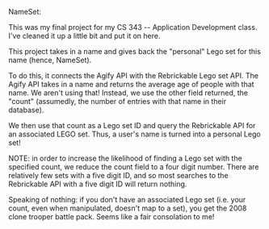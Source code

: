 NameSet:

This was my final project for my CS 343 -- Application Development class.
I've cleaned it up a little bit and put it on here.

This project takes in a name and gives back the "personal" Lego set for this name (hence, NameSet).

To do this, it connects the Agify API with the Rebrickable Lego set API. The Agify API takes in a name and returns the average age of people with that name. We aren't using that! Instead, we use the other field returned, the "count" (assumedly, the number of entries with that name in their database).

We then use that count as a Lego set ID and query the Rebrickable API for an associated LEGO set. Thus, a user's name is turned into a personal Lego set!

NOTE: in order to increase the likelihood of finding a Lego set with the specified count, we reduce the count field to a four digit number. There are relatively few sets with a five digit ID, and so most searches to the Rebrickable API with a five digit ID will return nothing.

Speaking of nothing: if you don't have an associated Lego set (i.e. your count, even when manipulated, doesn't map to a set), you get the 2008 clone trooper battle pack. Seems like a fair consolation to me!
